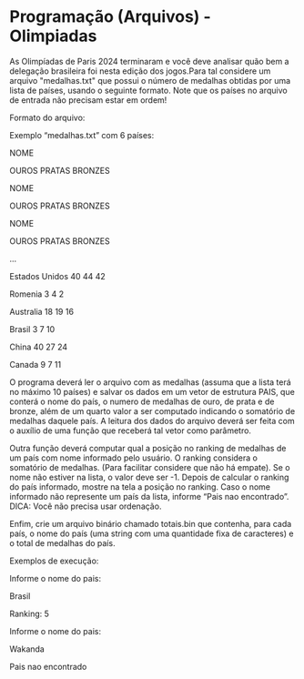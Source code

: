 # Programação (Arquivos) - Olimpiadas
As Olimpíadas de Paris 2024 terminaram e você deve analisar quão bem a delegação brasileira foi nesta edição dos jogos.Para tal considere um arquivo "medalhas.txt" que possui o número de medalhas obtidas por uma lista de países, usando o seguinte formato. Note que os países no arquivo de entrada não precisam estar em ordem!

Formato do arquivo:

Exemplo “medalhas.txt” com 6 países:

NOME

OUROS PRATAS BRONZES

NOME

OUROS PRATAS BRONZES

NOME

OUROS PRATAS BRONZES

...

Estados Unidos
40 44 42
  
Romenia
3 4 2

Australia
18 19 16

Brasil
3 7 10

China
40 27 24

Canada
9 7 11

O programa deverá ler o arquivo com as medalhas (assuma que a lista terá no máximo 10 países) e salvar os dados em um vetor de estrutura PAIS, que conterá o nome do país, o numero de medalhas de ouro, de prata e de bronze, além de um quarto valor a ser computado indicando o somatório de medalhas daquele país. A leitura dos dados do arquivo deverá ser feita com o auxílio de uma função que receberá tal vetor como parâmetro.

Outra função deverá computar qual a posição no ranking de medalhas de um país com nome informado pelo usuário. O ranking considera o somatório de medalhas. (Para facilitar considere que não há empate). Se o nome não estiver na lista, o valor deve ser -1. Depois de calcular o ranking do país informado, mostre na tela a posição no ranking. Caso o nome informado não represente um país da lista, informe “Pais nao encontrado”. DICA: Você não precisa usar ordenação.

Enfim, crie um arquivo binário chamado totais.bin que contenha, para cada país, o nome do país (uma string com uma quantidade fixa de caracteres) e o total de medalhas do país.

Exemplos de execução:

Informe o nome do pais:

Brasil

Ranking: 5

Informe o nome do pais:

Wakanda

Pais nao encontrado

